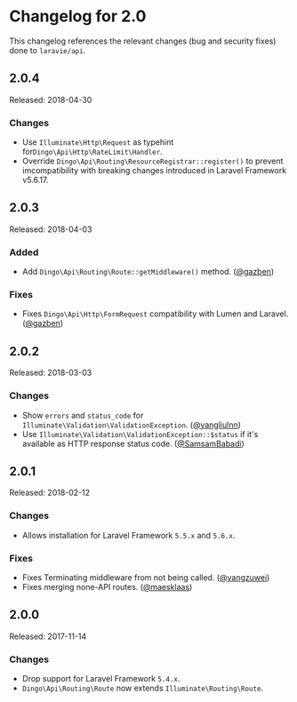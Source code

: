 # Changelog for 2.0

This changelog references the relevant changes (bug and security fixes) done to `laravie/api`.

## 2.0.4

Released: 2018-04-30

### Changes

* Use `Illuminate\Http\Request` as typehint for`Dingo\Api\Http\RateLimit\Handler`.
* Override `Dingo\Api\Routing\ResourceRegistrar::register()` to prevent imcompatibility with breaking changes introduced in Laravel Framework v5.6.17.

## 2.0.3

Released: 2018-04-03

### Added

* Add `Dingo\Api\Routing\Route::getMiddleware()` method. ([@gazben](https://github.com/gazben))

### Fixes

* Fixes `Dingo\Api\Http\FormRequest` compatibility with Lumen and Laravel. ([@gazben](https://github.com/gazben))

## 2.0.2

Released: 2018-03-03

### Changes

* Show `errors` and `status_code` for `Illuminate\Validation\ValidationException`. ([@yangliulnn](https://github.com/yangliulnn))
* Use `Illuminate\Validation\ValidationException::$status` if it's available as HTTP response status code. ([@SamsamBabadi](https://github.com/SamsamBabadi))

## 2.0.1

Released: 2018-02-12

### Changes

* Allows installation for Laravel Framework `5.5.x` and `5.6.x`.

### Fixes

* Fixes Terminating middleware from not being called. ([@yangzuwei](https://github.com/yangzuwei))
* Fixes merging none-API routes. ([@maesklaas](https://github.com/maesklaas))

## 2.0.0

Released: 2017-11-14

### Changes

* Drop support for Laravel Framework `5.4.x`.
* `Dingo\Api\Routing\Route` now extends `Illuminate\Routing\Route`.
